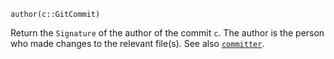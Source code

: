 ```
author(c::GitCommit)
```

Return the `Signature` of the author of the commit `c`. The author is the person who made changes to the relevant file(s). See also [`committer`](@ref).
